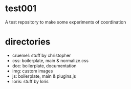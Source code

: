 test001
=======

A test repository to make some experiments of coordination

# directories

- cruemel: stuff by christopher
- css: boilerplate, main & normalize.css
- doc: boilerplate, documentation
- img: custom images
- js: boilerplate, main & plugins.js
- loris: stuff by loris
